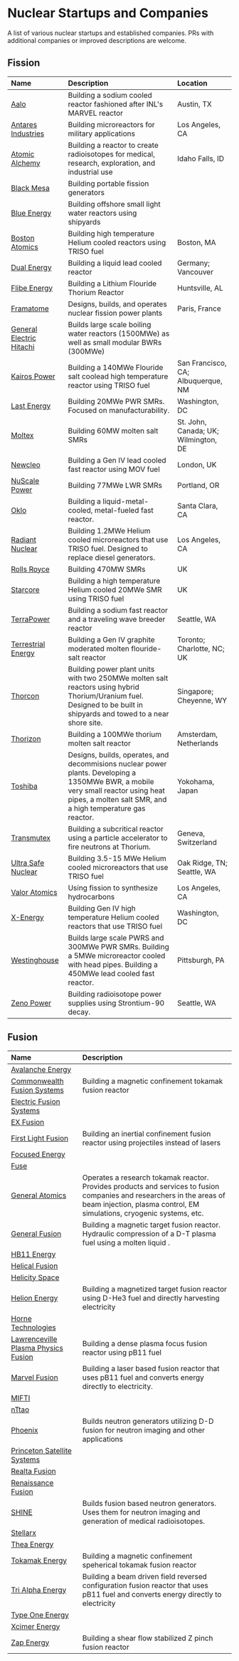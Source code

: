# Nuclear Startups and Companies

A list of various nuclear startups and established companies.  PRs with additional companies or improved descriptions are welcome.

## Fission

| Name | Description | Location |
| :--------- | :--------- | :--------- |
| [Aalo](https://www.aalo.com/) | Building a sodium cooled reactor fashioned after INL's MARVEL reactor | Austin, TX |
| [Antares Industries](https://www.antaresindustries.com/) | Building microreactors for military applications | Los Angeles, CA |
| [Atomic Alchemy](https://www.atomicalchemy.us/) | Building a reactor to create radioisotopes for medical, research, exploration, and industrial use | Idaho Falls, ID |
| [Black Mesa](https://www.bmaf.us/) | Building portable fission generators |
| [Blue Energy](https://www.blueenergy.co/) | Building offshore small light water reactors using shipyards |
| [Boston Atomics](https://www.bostonatomics.com/) | Building high temperature Helium cooled reactors using TRISO fuel | Boston, MA |
| [Dual Energy](https://dual-fluid.com/) | Building a liquid lead cooled reactor | Germany; Vancouver |
| [Flibe Energy](https://flibe.com/) | Building a Lithium Flouride Thorium Reactor | Huntsville, AL |
| [Framatome](https://www.framatome.com/) | Designs, builds, and operates nuclear fission power plants | Paris, France |
| [General Electric Hitachi](https://www.gevernova.com/nuclear) | Builds large scale boiling water reactors (1500MWe) as well as small modular BWRs (300MWe) |
| [Kairos Power](https://kairospower.com/) | Building a 140MWe Flouride salt coolead high temperature reactor using TRISO fuel | San Francisco, CA; Albuquerque, NM |
| [Last Energy](https://www.lastenergy.com/) | Building 20MWe PWR SMRs.  Focused on manufacturability. | Washington, DC |
| [Moltex](https://www.moltexenergy.com/) | Building 60MW molten salt SMRs | St. John, Canada; UK; Wilmington, DE |
| [Newcleo](https://www.newcleo.com/) | Building a Gen IV lead cooled fast reactor using MOV fuel | London, UK |
| [NuScale Power](https://www.nuscalepower.com/) | Building 77MWe LWR SMRs | Portland, OR |
| [Oklo](https://oklo.com/) | Building a liquid-metal-cooled, metal-fueled fast reactor. | Santa Clara, CA |
| [Radiant Nuclear](https://www.radiantnuclear.com/) | Building 1.2MWe Helium cooled microreactors that use TRISO fuel.  Designed to replace diesel generators. | Los Angeles, CA |
| [Rolls Royce](https://www.rolls-royce-smr.com/) | Building 470MW SMRs | UK |
| [Starcore](https://starcorenuclearpower.com/) | Building a high temperature Helium cooled 20MWe SMR using TRISO fuel | UK |
| [TerraPower](https://www.terrapower.com/) | Building a sodium fast reactor and a traveling wave breeder reactor | Seattle, WA |
| [Terrestrial Energy](https://www.terrestrialenergy.com/) | Building a Gen IV graphite moderated molten flouride-salt reactor | Toronto; Charlotte, NC; UK |
| [Thorcon](https://thorconpower.com/) | Building power plant units with two 250MWe molten salt reactors using hybrid Thorium/Uranium fuel.  Designed to be built in shipyards and towed to a near shore site. | Singapore; Cheyenne, WY |
| [Thorizon](https://www.thorizon.com/) | Building a 100MWe thorium molten salt reactor | Amsterdam, Netherlands |
| [Toshiba](https://www.global.toshiba/ww/products-solutions/nuclearenergy.html) | Designs, builds, operates, and decommisions nuclear power plants.  Developing a 1350MWe BWR, a mobile very small reactor using heat pipes, a molten salt SMR, and a high temperature gas reactor. | Yokohama, Japan |
| [Transmutex](https://www.transmutex.com/) | Building a subcritical reactor using a particle accelerator to fire neutrons at Thorium. | Geneva, Switzerland |
| [Ultra Safe Nuclear](https://www.usnc.com/) | Building 3.5-15 MWe Helium cooled microreactors that use TRISO fuel | Oak Ridge, TN; Seattle, WA |
| [Valor Atomics](https://www.linkedin.com/posts/isaiahptaylor_today-im-excited-to-unveil-valar-atomics-activity-7126201405811372032--twM/) | Using fission to synthesize hydrocarbons | Los Angeles, CA |
| [X-Energy](https://x-energy.com/) | Building Gen IV high temperature Helium cooled reactors that use TRISO fuel | Washington, DC |
| [Westinghouse](https://www.westinghousenuclear.com/) | Builds large scale PWRS and 300MWe PWR SMRs.  Building a 5MWe microreactor cooled with head pipes.  Building a 450MWe lead cooled fast reactor. | Pittsburgh, PA |
| [Zeno Power](https://www.zenopower.com/) | Building radioisotope power supplies using Strontium-90 decay. | Seattle, WA |


## Fusion

| Name | Description |
| :--------- | :--------- |
| [Avalanche Energy](https://avalanchefusion.com/) | |
| [Commonwealth Fusion Systems](https://cfs.energy/) | Building a magnetic confinement tokamak fusion reactor |
| [Electric Fusion Systems](https://electricfusionsystems.com/) | |
| [EX Fusion](https://en.ex-fusion.com/) | |
| [First Light Fusion](https://firstlightfusion.com/) | Building an inertial confinement fusion reactor using projectiles instead of lasers |
| [Focused Energy](https://focused-energy.world/) | |
| [Fuse](https://www.f.energy/) | |
| [General Atomics](https://www.ga.com/fusion-technologies) | Operates a research tokamak reactor.  Provides products and services to fusion companies and researchers in the areas of beam injection, plasma control, EM simulations, cryogenic systems, etc. |
| [General Fusion](https://generalfusion.com/) | Building a magnetic target fusion reactor.  Hydraulic compression of a D-T plasma fuel using a molten liquid . |
| [HB11 Energy](https://hb11.energy/) | |
| [Helical Fusion](https://www.helicalfusion.com/en) | |
| [Helicity Space](https://www.helicityspace.com/) | |
| [Helion Energy](https://www.helionenergy.com/) | Building a magnetized target fusion reactor using D-He3 fuel and directly harvesting electricity |
| [Horne Technologies](https://www.hornetechnologies.com/) | |
| [Lawrenceville Plasma Physics Fusion](https://www.lppfusion.com/) | Building a dense plasma focus fusion reactor using pB11 fuel |
| [Marvel Fusion](https://marvelfusion.com/) | Building a laser based fusion reactor that uses pB11 fuel and converts energy directly to electricity. |
| [MIFTI](https://miftec.com/index.html) | |
| [nTtao](https://www.nt-tao.com/) | |
| [Phoenix](https://www.phoenixneutronimaging.com/) | Builds neutron generators utilizing D-D fusion for neutron imaging and other applications |
| [Princeton Satellite Systems](https://psatellite.com/) | |
| [Realta Fusion](https://realtafusion.com/) | |
| [Renaissance Fusion](https://renfusion.eu/) | |
| [SHINE](https://www.shinefusion.com/) | Builds fusion based neutron generators.  Uses them for neutron imaging and generation of medical radioisotopes. |
| [Stellarx](https://stellarex.energy/) | |
| [Thea Energy](https://thea.energy/) | |
| [Tokamak Energy](https://tokamakenergy.com/) | Building a magnetic confinement speherical tokamak fusion reactor |
| [Tri Alpha Energy](https://tae.com/) | Building a beam driven field reversed configuration fusion reactor that uses pB11 fuel and converts energy directly to electricity |
| [Type One Energy](https://typeoneenergy.com/) | |
| [Xcimer Energy](https://xcimer.energy/index.html) | |
| [Zap Energy](https://www.zapenergy.com/) | Building a shear flow stabilized Z pinch fusion reactor |
